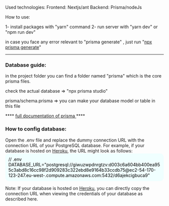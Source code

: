 Used technologies: 
  Frontend: Nextjs/ant
  Backend: Prisma/nodeJs

How to use: 

1- install packages with "yarn" command
2- run server with "yarn dev" or "npm run dev" 

in case you face any error relevant to "prisma generate" , just run "<a href="https://www.prisma.io/docs/concepts/components/prisma-studio" target="_blank" >npx prisma generate</a>"
________________________________________________________________________________________________________________________________________

<h3>Database guide:
</h3>
in the project folder you can find a folder named "prisma" which is the core prisma files.

check the actual database => "npx prisma studio"

prisma/schema.prisma => you can make your database model or table in this file

**** <a href="https://www.prisma.io/docs/concepts/overview/what-is-prisma" target="_blank">full documentation of prisma </a>****

<h3>How to config database:</h3>
Open the .env file and replace the dummy connection URL with the connection URL of your PostgreSQL database. For example, if your database is hosted on <a href="https://www.prisma.io/docs/guides/deployment/deployment-guides/deploying-to-heroku" target="_blank">Heroku</a>, the URL might look as follows:
<div style="background: azure ; color: black ; padding: 10px ; border-radius: 12px">
// .env
DATABASE_URL="postgresql://giwuzwpdnrgtzv:d003c6a604bb400ea955c3abd8c16cc98f2d909283c322ebd8e9164b33ccdb75@ec2-54-170-123-247.eu-west-.compute.amazonaws.com:5432/d6ajekcigbuca9"

</div>

Note: If your database is hosted on <a href="https://www.prisma.io/docs/guides/deployment/deployment-guides/deploying-to-heroku" target="_blank">Heroku</a>, you can directly copy the connection URL when viewing the credentials of your database as described here.